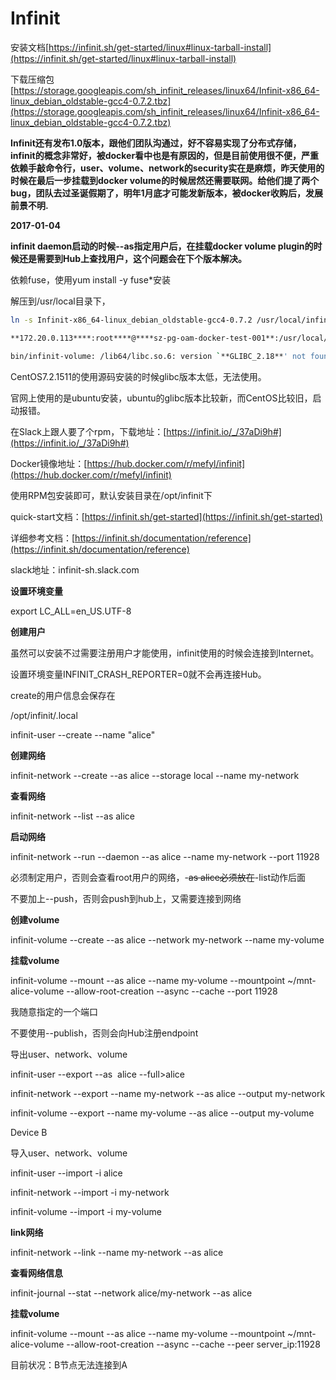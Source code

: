 # Infinit 

安装文档[https://infinit.sh/get-started/linux#linux-tarball-install](https://infinit.sh/get-started/linux#linux-tarball-install)

下载压缩包[https://storage.googleapis.com/sh_infinit_releases/linux64/Infinit-x86_64-linux_debian_oldstable-gcc4-0.7.2.tbz](https://storage.googleapis.com/sh_infinit_releases/linux64/Infinit-x86_64-linux_debian_oldstable-gcc4-0.7.2.tbz)

**Infinit还有发布1.0版本，跟他们团队沟通过，好不容易实现了分布式存储，infinit的概念非常好，被docker看中也是有原因的，但是目前使用很不便，严重依赖手敲命令行，user、volume、network的security实在是麻烦，昨天使用的时候在最后一步挂载到docker volume的时候居然还需要联网。给他们提了两个bug，团队去过圣诞假期了，明年1月底才可能发新版本，被docker收购后，发展前景不明.**

**2017-01-04**

**infinit daemon启动的时候--as指定用户后，在挂载docker volume plugin的时候还是需要到Hub上查找用户，这个问题会在下个版本解决。**

依赖fuse，使用yum install -y fuse*安装

解压到/usr/local目录下，

```bash
ln -s Infinit-x86_64-linux_debian_oldstable-gcc4-0.7.2 /usr/local/infinit

**172.20.0.113****:root****@****sz-pg-oam-docker-test-001**:/usr/local/infinit]# INFINIT_DATA_HOME=$PWD/share/infinit/filesystem/test/home/ INFINIT_STATE_HOME=/tmp/infinit-demo/ bin/infinit-volume --mount --as demo --name infinit/demo --mountpoint ~/mnt-demo --publish --cache

bin/infinit-volume: /lib64/libc.so.6: version `**GLIBC_2.18**' not found (required by /usr/local/Infinit-x86_64-linux_debian_oldstable-gcc4-0.7.2/bin/../lib/libstdc++.so.6)
```

CentOS7.2.1511的使用源码安装的时候glibc版本太低，无法使用。

官网上使用的是ubuntu安装，ubuntu的glibc版本比较新，而CentOS比较旧，启动报错。

在Slack上跟人要了个rpm，下载地址：[https://infinit.io/_/37aDi9h#](https://infinit.io/_/37aDi9h#)

Docker镜像地址：[https://hub.docker.com/r/mefyl/infinit](https://hub.docker.com/r/mefyl/infinit)

使用RPM包安装即可，默认安装目录在/opt/infinit下

quick-start文档：[https://infinit.sh/get-started](https://infinit.sh/get-started)

详细参考文档：[https://infinit.sh/documentation/reference](https://infinit.sh/documentation/reference)

slack地址：infinit-sh.slack.com

**设置环境变量**

export LC_ALL=en_US.UTF-8

**创建用户**

虽然可以安装不过需要注册用户才能使用，infinit使用的时候会连接到Internet。

设置环境变量INFINIT_CRASH_REPORTER=0就不会再连接Hub。

create的用户信息会保存在

/opt/infinit/.local

infinit-user --create --name "alice"

**创建网络**

infinit-network --create --as alice --storage local --name my-network 

**查看网络**

infinit-network --list --as alice

**启动网络**

infinit-network --run --daemon --as alice --name my-network --port 11928

必须制定用户，否则会查看root用户的网络，-~~as alice必须放在~~-list动作后面

不要加上--push，否则会push到hub上，又需要连接到网络

**创建volume**

infinit-volume --create --as alice --network my-network --name my-volume

**挂载volume**

infinit-volume --mount --as alice --name my-volume --mountpoint ~/mnt-alice-volume --allow-root-creation --async --cache --port 11928

我随意指定的一个端口

不要使用--publish，否则会向Hub注册endpoint

导出user、network、volume

infinit-user --export --as  alice --full>alice

infinit-network --export --name my-network --as alice --output my-network

infinit-volume --export --name my-volume --as alice --output my-volume

Device B

导入user、network、volume

infinit-user --import -i alice

infinit-network --import -i my-network

infinit-volume --import -i my-volume

**link网络**

infinit-network --link --name my-network --as alice

**查看网络信息**

infinit-journal --stat --network alice/my-network --as alice

**挂载volume**

infinit-volume --mount --as alice --name my-volume --mountpoint ~/mnt-alice-volume --allow-root-creation --async --cache --peer server_ip:11928

目前状况：B节点无法连接到A

